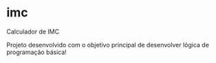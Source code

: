 # imc
Calculador de IMC

Projeto desenvolvido com o objetivo principal de desenvolver lógica de programação básica!
